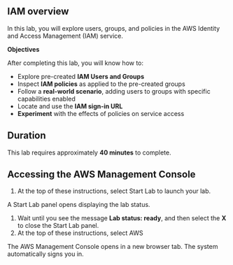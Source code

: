 ## **IAM overview**

In this lab, you will explore users, groups, and policies in the AWS Identity and Access Management (IAM) service.

**Objectives**

After completing this lab, you will know how to:

- Explore pre-created **IAM Users and Groups**
- Inspect **IAM policies** as applied to the pre-created groups
- Follow a **real-world scenario**, adding users to groups with specific capabilities enabled
- Locate and use the **IAM sign-in URL**
- **Experiment** with the effects of policies on service access

## **Duration**

This lab requires approximately **40 minutes** to complete.


## **Accessing the AWS Management Console**

1. At the top of these instructions, select Start Lab to launch your lab.

A Start Lab panel opens displaying the lab status.

1. Wait until you see the message **Lab status: ready**, and then select the **X** to close the Start Lab panel.
2. At the top of these instructions, select AWS

The AWS Management Console opens in a new browser tab. The system automatically signs you in.

